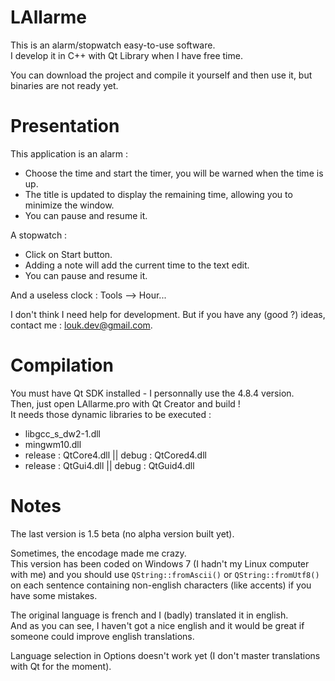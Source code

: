 LAllarme
========

This is an alarm/stopwatch easy-to-use software.<br/>
I develop it in C++ with Qt Library when I have free time.

You can download the project and compile it yourself and then use it, but binaries are not ready yet.

Presentation
============

This application is an alarm :
 - Choose the time and start the timer, you will be warned when the time is up.
 - The title is updated to display the remaining time, allowing you to minimize the window.
 - You can pause and resume it.

A stopwatch :
 - Click on Start button.
 - Adding a note will add the current time to the text edit.
 - You can pause and resume it.

And a useless clock :
Tools --> Hour...

I don't think I need help for development. But if you have any (good ?) ideas, contact me : louk.dev@gmail.com.

Compilation
===========

You must have Qt SDK installed - I personnally use the 4.8.4 version.<br/>
Then, just open LAllarme.pro with Qt Creator and build !<br />
It needs those dynamic libraries to be executed :
 - libgcc_s_dw2-1.dll
 - mingwm10.dll
 - release : QtCore4.dll || debug : QtCored4.dll
 - release : QtGui4.dll || debug : QtGuid4.dll

Notes
=====

The last version is 1.5 beta (no alpha version built yet).

Sometimes, the encodage made me crazy.<br/>
This version has been coded on Windows 7 (I hadn't my Linux computer with me) and you should use ``QString::fromAscii()`` or ``QString::fromUtf8()``
on each sentence containing non-english characters (like accents) if you have some mistakes.

The original language is french and I (badly) translated it in english.<br/>
And as you can see, I haven't got a nice english and it would be great if someone could improve english translations.

Language selection in Options doesn't work yet (I don't master translations with Qt for the moment).
